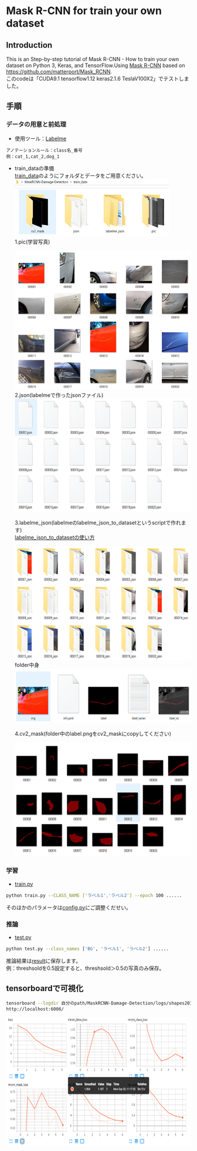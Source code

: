 # Mask R-CNN for train your own dataset
## Introduction
This is an Step-by-step tutorial of Mask R-CNN - How to train your own dataset on Python 3, Keras, and TensorFlow.Using [Mask R-CNN](https://arxiv.org/abs/1703.06870) based on https://github.com/matterport/Mask_RCNN.  
このcodeは「CUDA9.1 tensorflow1.12 keras2.1.6 TeslaV100X2」でテストしました。   

## 手順
### データの用意と前処理


* 使用ツール：[Labelme](https://github.com/wkentaro/labelme)  
 ```bash
 アノテーションルール：class名_番号  
 例：cat_1,cat_2,dog_1
 ```
* train_dataの準備  
 [train_data](train_data)のようにフォルダとデータをご用意ください。  
  <img width="420" height="157" src=figure/1.PNG/>  
  1.pic(学習写真)      
  <div align=center><img width="600" height="380" src=figure/pic.PNG/></div>
  2.json(labelmeで作ったjsonファイル)  　　  
  <div align=center><img width="600" height="310" src=figure/json.PNG/></div>  

  3.labelme_json(labelmeのlabelme_json_to_datasetというscriptで作れます)  
    [labelme_json_to_datasetの使い方](https://github.com/wkentaro/labelme/issues/420)   　　
  <div align=center><img width="600" height="310" src=figure/labelme_json.PNG/></div>   
    folder中身  
  <div align=center><img width="600" height="150" src=figure/detail.PNG/></div> 

  4.cv2_mask(folder中のlabel.pngをcv2_maskにcopyしてください)  
  <div align=center><img width="600" height="310" src=figure/cv2_mask.PNG/></div>  


 </details>


### 学習
* [train.py](samples/shapes/train.py)  
 ```bash
 python train.py --CLASS_NAME ['ラベル1','ラベル2'] --epoch 100 ......
 ```  
 そのほかのパラメータは[config.py](/mrcnn/config.py)にご調整くだせい。
### 推論
* [test.py](samples/shapes/test.py)
 ```bash
 python test.py --class_names ['BG', 'ラベル1', 'ラベル2'] ......
 ```  
 推論結果は[result](/test_data/)に保存します。  
 例：threshsoldを0.5設定すると、threshsold＞0.5の写真のみ保存。
## tensorboardで可視化  
 ```bash
tensorboard --logdir 自分のpath/MaskRCNN-Damage-Detection/logs/shapes20190930T1107 --host 0.0.0.0
http://localhost:6006/
 ```
 <div align=center><img width="800" height="350" src=figure/loss.PNG/></div>
